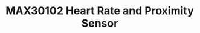 ---
title: MAX30102 Heart Rate and Proximity Sensor
type: hardware
desc: Heart Rate and Proximity Sensor
color: "#f8cb58"
tags:
    - Sensor
    - Heart Rate
    - Temperature
    - Blood Oxygen
    - Proximity
---